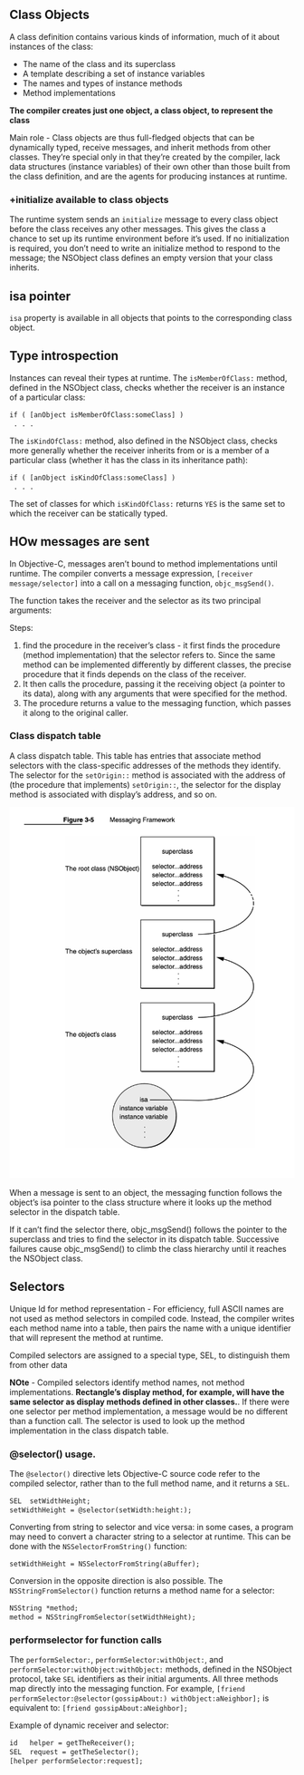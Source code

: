 

## Class Objects

A class definition contains various kinds of information, much of it about instances
of the class:
* The name of the class and its superclass
* A template describing a set of instance variables
* The names and types of instance methods
* Method implementations

**The compiler creates just one object, a class object, to represent the class**

Main role - Class objects are thus full-fledged objects that can be dynamically typed, receive
messages, and inherit methods from other classes. They’re special only in that
they’re created by the compiler, lack data structures (instance variables) of their
own other than those built from the class definition, and are the agents for
producing instances at runtime.

### +initialize available to class objects

The runtime system sends an `initialize` message to every class object before the
class receives any other messages. This gives the class a chance to set up its runtime
environment before it’s used. If no initialization is required, you don’t need to write
an initialize method to respond to the message; the NSObject class defines an
empty version that your class inherits.


## isa pointer

`isa` property is available in all objects that points to the corresponding class object.

## Type introspection

Instances can reveal their types at runtime. The `isMemberOfClass:` method, defined
in the NSObject class, checks whether the receiver is an instance of a particular class:
```objc
if ( [anObject isMemberOfClass:someClass] )
 . . .
```
The `isKindOfClass:` method, also defined in the NSObject class, checks more
generally whether the receiver inherits from or is a member of a particular class
(whether it has the class in its inheritance path):
```objc
if ( [anObject isKindOfClass:someClass] )
 . . .
```
The set of classes for which `isKindOfClass:` returns `YES` is the same set to which the
receiver can be statically typed.

## HOw messages are sent

In Objective-C, messages aren’t bound to method implementations until runtime. The compiler converts a message expression,
`[receiver message/selector]`
into a call on a messaging function, `objc_msgSend()`. 

The function takes the receiver and the selector as its two principal arguments:

Steps:
1. find the procedure in the receiver’s class - it first finds the procedure (method implementation) that the selector refers to. Since the same method can be implemented differently by different classes, the precise procedure that it finds depends on the class of the receiver.
2. It then calls the procedure, passing it the receiving object (a pointer to its data), along with any arguments that were specified for the method.
3. The procedure returns a value to the messaging function, which passes it along to the original caller.


### Class dispatch table

A class dispatch table. This table has entries that associate method selectors with the class-specific addresses of the methods they identify. The selector for the `setOrigin::` method is associated with the address of (the procedure that implements) `setOrigin::`, the selector for the display method is associated with display’s address, and so on.

![Class structure](./images/class_structure.png)

When a message is sent to an object, the messaging function follows the object’s isa pointer to the class structure where it looks up the method selector in the dispatch table.

If it can’t find the selector there, objc_msgSend() follows the pointer to the superclass and tries to find the selector in its dispatch table. Successive failures cause objc_msgSend() to climb the class hierarchy until it reaches the NSObject class.

## Selectors

Unique Id for method representation - 
For efficiency, full ASCII names are not used as method selectors in compiled code. Instead, the compiler writes each method name into a table, then pairs the name with a unique identifier that will represent the method at runtime.

Compiled selectors are assigned to a special type, SEL, to distinguish them from other data

**NOte** - Compiled selectors identify method names, not method implementations. **Rectangle’s display method, for example, will have the same selector as display methods defined in other classes.**. If there were one selector per method implementation, a message would be no different than a function call. The selector is used to look up the method implementation in the class dispatch table.

### @selector() usage.
The `@selector()` directive lets Objective-C source code refer to the compiled selector, rather than to the full method name, and it returns a `SEL`.

```objc
SEL  setWidthHeight;
setWidthHeight = @selector(setWidth:height:);
```

Converting from string to selector and vice versa:
in some cases, a program may need to convert a character string to a selector at runtime. This can be done with the 
`NSSelectorFromString()` function:
```objc
setWidthHeight = NSSelectorFromString(aBuffer);
```
Conversion in the opposite direction is also possible. The `NSStringFromSelector()`
function returns a method name for a selector:
```objc
NSString *method;
method = NSStringFromSelector(setWidthHeight);
```

### performselector for function calls

The `performSelector:`, `performSelector:withObject:`, and `performSelector:withObject:withObject:` methods, defined in the NSObject protocol, take `SEL` identifiers as their initial arguments. All three methods map directly into the messaging function. For example,
`[friend performSelector:@selector(gossipAbout:) withObject:aNeighbor];`
is equivalent to:
`[friend gossipAbout:aNeighbor];`

Example of dynamic receiver and selector:
```objc
id   helper = getTheReceiver();
SEL  request = getTheSelector();
[helper performSelector:request];
```